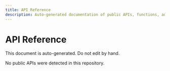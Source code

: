 ```yaml
---
title: API Reference
description: Auto-generated documentation of public APIs, functions, and components.
---
```


# API Reference

This document is auto-generated. Do not edit by hand.

No public APIs were detected in this repository.
